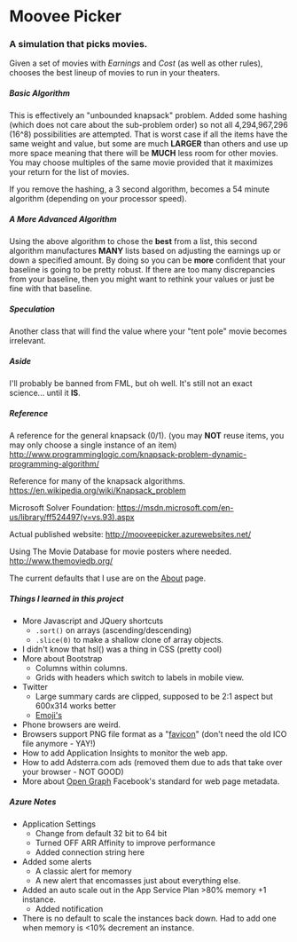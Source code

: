 # Moovee Picker
### A simulation that picks movies.

Given a set of movies with *Earnings* and *Cost* (as well as other rules),
chooses the best lineup of movies to run in your theaters.

##### Basic Algorithm

This is effectively an "unbounded knapsack" problem.  Added some hashing
(which does not care about the sub-problem order) so not all 4,294,967,296 (16^8) possibilities
are attempted.  That is worst case if all the items have the same weight and value, but some are much
**LARGER** than others and use up more space meaning that there will be **MUCH** less room for
other movies.  You may choose multiples of the same movie provided that it maximizes your
return for the list of movies.

If you remove the hashing, a 3 second algorithm, becomes a 54 minute algorithm (depending on your processor speed).

##### A More Advanced Algorithm

Using the above algorithm to chose the **best** from a list, this second algorithm manufactures **MANY** lists
based on adjusting the earnings up or down a specified amount.  By doing so you can be **more** confident that
your baseline is going to be pretty robust.  If there are too many discrepancies from your baseline, then
you might want to rethink your values or just be fine with that baseline.

##### Speculation

Another class that will find the value where your "tent pole" movie becomes irrelevant.

##### Aside

I'll probably be banned from FML, but oh well.  It's still not an exact science...  until it **IS**.

##### Reference

A reference for the general knapsack (0/1).  (you may **NOT** reuse items, you may only choose
a single instance of an item)
http://www.programminglogic.com/knapsack-problem-dynamic-programming-algorithm/

Reference for many of the knapsack algorithms.
https://en.wikipedia.org/wiki/Knapsack_problem

Microsoft Solver Foundation:
https://msdn.microsoft.com/en-us/library/ff524497(v=vs.93).aspx

Actual published website:
http://mooveepicker.azurewebsites.net/

Using The Movie Database for movie posters where needed.
http://www.themoviedb.org/

The current defaults that I use are on the [About](http://mooveepicker.azurewebsites.net/home/about) page.


##### Things I learned in this project
* More Javascript and JQuery shortcuts
  * `.sort()` on arrays (ascending/descending)
  * `.slice(0)` to make a shallow clone of array objects.
* I didn't know that hsl() was a thing in CSS (pretty cool)
* More about Bootstrap
  * Columns within columns.
  * Grids with headers which switch to labels in mobile view.
* Twitter
  * Large summary cards are clipped, supposed to be 2:1 aspect but 600x314 works better
  * [Emoji's](https://www.piliapp.com/twitter-symbols/)
* Phone browsers are weird.
* Browsers support PNG file format as a "[favicon](https://en.wikipedia.org/wiki/Favicon)" (don't need the old ICO file anymore - YAY!)
* How to add Application Insights to monitor the web app.
* How to add Adsterra.com ads (removed them due to ads that take over your browser - NOT GOOD)
* More about [Open Graph](http://ogp.me/) Facebook's standard for web page metadata.

##### Azure Notes
* Application Settings
  * Change from default 32 bit to 64 bit
  * Turned OFF ARR Affinity to improve performance
  * Added connection string here
* Added some alerts
  * A classic alert for memory
  * A new alert that encomasses just about everything else.
* Added an auto scale out in the App Service Plan  >80% memory +1 instance.
  * Added notification
* There is no default to scale the instances back down.  Had to add one when memory is <10% decrement an instance.
